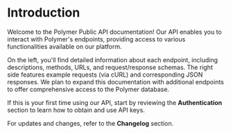 # Introduction

Welcome to the Polymer Public API documentation! Our API enables you to interact with Polymer's endpoints, providing access to various functionalities available on our platform.

On the left, you'll find detailed information about each endpoint, including descriptions, methods, URLs, and request/response schemas. The right side features example requests (via cURL) and corresponding JSON responses. We plan to expand this documentation with additional endpoints to offer comprehensive access to the Polymer database.

If this is your first time using our API, start by reviewing the **Authentication** section to learn how to obtain and use API keys.

For updates and changes, refer to the **Changelog** section.